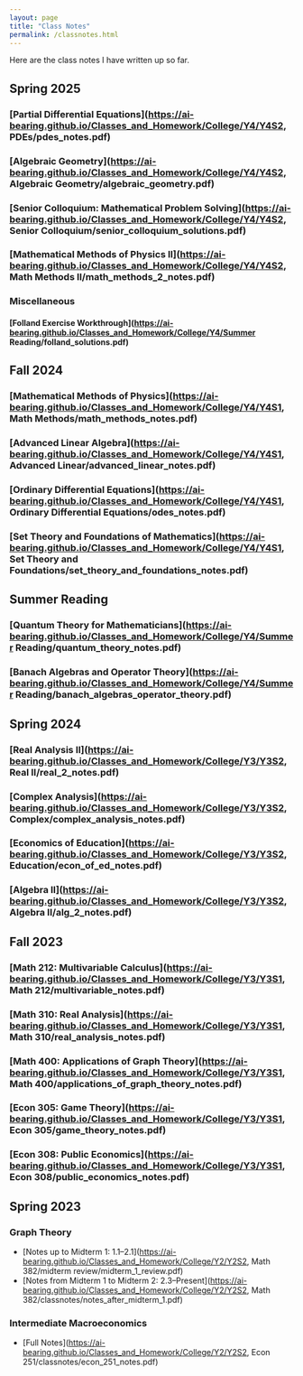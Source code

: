 ```yaml
---
layout: page
title: "Class Notes"
permalink: /classnotes.html
---
```

Here are the class notes I have written up so far.
## Spring 2025
### [Partial Differential Equations](https://ai-bearing.github.io/Classes_and_Homework/College/Y4/Y4S2, PDEs/pdes_notes.pdf)
### [Algebraic Geometry](https://ai-bearing.github.io/Classes_and_Homework/College/Y4/Y4S2, Algebraic Geometry/algebraic_geometry.pdf)
### [Senior Colloquium: Mathematical Problem Solving](https://ai-bearing.github.io/Classes_and_Homework/College/Y4/Y4S2, Senior Colloquium/senior_colloquium_solutions.pdf)
### [Mathematical Methods of Physics II](https://ai-bearing.github.io/Classes_and_Homework/College/Y4/Y4S2, Math Methods II/math_methods_2_notes.pdf)
### Miscellaneous
#### [Folland Exercise Workthrough](https://ai-bearing.github.io/Classes_and_Homework/College/Y4/Summer Reading/folland_solutions.pdf)
## Fall 2024
### [Mathematical Methods of Physics](https://ai-bearing.github.io/Classes_and_Homework/College/Y4/Y4S1, Math Methods/math_methods_notes.pdf)
### [Advanced Linear Algebra](https://ai-bearing.github.io/Classes_and_Homework/College/Y4/Y4S1, Advanced Linear/advanced_linear_notes.pdf)
### [Ordinary Differential Equations](https://ai-bearing.github.io/Classes_and_Homework/College/Y4/Y4S1, Ordinary Differential Equations/odes_notes.pdf)
### [Set Theory and Foundations of Mathematics](https://ai-bearing.github.io/Classes_and_Homework/College/Y4/Y4S1, Set Theory and Foundations/set_theory_and_foundations_notes.pdf)
## Summer Reading
### [Quantum Theory for Mathematicians](https://ai-bearing.github.io/Classes_and_Homework/College/Y4/Summer Reading/quantum_theory_notes.pdf)
### [Banach Algebras and Operator Theory](https://ai-bearing.github.io/Classes_and_Homework/College/Y4/Summer Reading/banach_algebras_operator_theory.pdf)
## Spring 2024
### [Real Analysis II](https://ai-bearing.github.io/Classes_and_Homework/College/Y3/Y3S2, Real II/real_2_notes.pdf)
### [Complex Analysis](https://ai-bearing.github.io/Classes_and_Homework/College/Y3/Y3S2, Complex/complex_analysis_notes.pdf)
### [Economics of Education](https://ai-bearing.github.io/Classes_and_Homework/College/Y3/Y3S2, Education/econ_of_ed_notes.pdf)
### [Algebra II](https://ai-bearing.github.io/Classes_and_Homework/College/Y3/Y3S2, Algebra II/alg_2_notes.pdf)

## Fall 2023
### [Math 212: Multivariable Calculus](https://ai-bearing.github.io/Classes_and_Homework/College/Y3/Y3S1, Math 212/multivariable_notes.pdf)
### [Math 310: Real Analysis](https://ai-bearing.github.io/Classes_and_Homework/College/Y3/Y3S1, Math 310/real_analysis_notes.pdf)
### [Math 400: Applications of Graph Theory](https://ai-bearing.github.io/Classes_and_Homework/College/Y3/Y3S1, Math 400/applications_of_graph_theory_notes.pdf)
### [Econ 305: Game Theory](https://ai-bearing.github.io/Classes_and_Homework/College/Y3/Y3S1, Econ 305/game_theory_notes.pdf)
### [Econ 308: Public Economics](https://ai-bearing.github.io/Classes_and_Homework/College/Y3/Y3S1, Econ 308/public_economics_notes.pdf)

## Spring 2023
### Graph Theory
- [Notes up to Midterm 1: 1.1–2.1](https://ai-bearing.github.io/Classes_and_Homework/College/Y2/Y2S2, Math 382/midterm review/midterm_1_review.pdf)
- [Notes from Midterm 1 to Midterm 2: 2.3–Present](https://ai-bearing.github.io/Classes_and_Homework/College/Y2/Y2S2, Math 382/classnotes/notes_after_midterm_1.pdf)

### Intermediate Macroeconomics
- [Full Notes](https://ai-bearing.github.io/Classes_and_Homework/College/Y2/Y2S2, Econ 251/classnotes/econ_251_notes.pdf)
